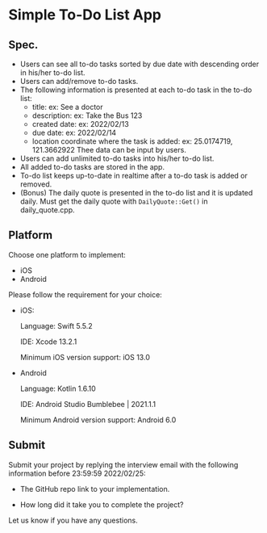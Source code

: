 # Simple To-Do List App

## Spec.

- Users can see all to-do tasks sorted by due date with descending order in his/her to-do list.
- Users can add/remove to-do tasks.
- The following information is presented at each to-do task in the to-do list:
  - title: ex: See a doctor
  - description: ex: Take the Bus 123
  - created date: ex: 2022/02/13
  - due date: ex: 2022/02/14
  - location coordinate where the task is added: ex: 25.0174719, 121.3662922
  Thee data can be input by users.
- Users can add unlimited to-do tasks into his/her to-do list.
- All added to-do tasks are stored in the app.
- To-do list keeps up-to-date in realtime after a to-do task is added or removed.
- (Bonus) The daily quote is presented in the to-do list and it is updated daily. Must get the daily quote with `DailyQuote::Get()` in daily_quote.cpp.

## Platform

Choose one platform to implement:

- iOS
- Android

Please follow the requirement for your choice:

- iOS:

  Language: Swift 5.5.2

  IDE: Xcode 13.2.1
  
  Minimum iOS version support: iOS 13.0
  
- Android
  
  Language: Kotlin 1.6.10
  
  IDE: Android Studio Bumblebee | 2021.1.1
  
  Minimum Android version support: Android 6.0

## Submit

Submit your project by replying the interview email with the following information before 23:59:59 2022/02/25:

- The GitHub repo link to your implementation.

- How long did it take you to complete the project?

Let us know if you have any questions.

